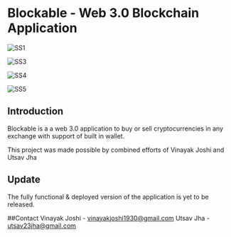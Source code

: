 # Blockable - Web 3.0 Blockchain Application

![SS1](https://user-images.githubusercontent.com/85495019/149628422-e1cfdb01-86d9-464a-9929-d1d3fac0350c.PNG)


![SS3](https://user-images.githubusercontent.com/85495019/149628428-a40ba106-c732-4c88-9167-6710cf6ccde0.PNG)


![SS4](https://user-images.githubusercontent.com/85495019/149628431-eb103f0d-41fc-4286-a9b4-6bfb7ac45ea3.PNG)


![SS5](https://user-images.githubusercontent.com/85495019/149628434-d0a56ec4-94cf-49ee-b792-421cc28f8edf.PNG)


## Introduction

Blockable is a a web 3.0 application to buy or sell cryptocurrencies in any exchange with support of built in wallet.

This project was made possible by combined efforts of Vinayak Joshi and Utsav Jha

## Update
 The fully functional & deployed version of the application is yet to be released.

##Contact
Vinayak Joshi - vinayakjoshi1930@gmail.com
Utsav Jha - utsav23jha@gmail.com
